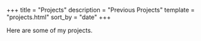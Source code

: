 +++
title = "Projects"
description = "Previous Projects"
template = "projects.html"
sort_by = "date"
+++

Here are some of my projects.
